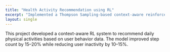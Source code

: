 ```yaml
---
title: "Health Activity Recommendation using RL"
excerpt: "Implemented a Thompson Sampling-based context-aware reinforcement learning model to promote healthy behavior."
layout: single
---
```


This project developed a context-aware RL system to recommend daily physical activities based on user behavior data.
The model improved step count by 15–20% while reducing user inactivity by 10–15%.

